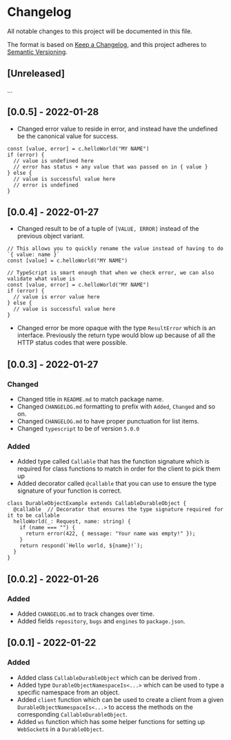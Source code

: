 # Changelog

All notable changes to this project will be documented in this file.

The format is based on [Keep a Changelog](https://keepachangelog.com/en/1.0.0/),
and this project adheres to [Semantic Versioning](https://semver.org/spec/v2.0.0.html).

## [Unreleased]

...

## [0.0.5] - 2022-01-28

- Changed error value to reside in error, and instead have the undefined be the canonical value for success.
```tsx
const [value, error] = c.helloWorld("MY NAME")
if (error) {
  // value is undefined here
  // error has status + any value that was passed on in { value }
} else {
  // value is successful value here
  // error is undefined
}
```

## [0.0.4] - 2022-01-27

- Changed result to be of a tuple of `[VALUE, ERROR]` instead of the previous object variant.
```tsx
// This allows you to quickly rename the value instead of having to do `{ value: name }`
const [value] = c.helloWorld("MY NAME")

// TypeScript is smart enough that when we check error, we can also validate what value is
const [value, error] = c.helloWorld("MY NAME")
if (error) {
  // value is error value here
} else {
  // value is successful value here
}
```
- Changed error be more opaque with the type `ResultError` which is an interface. Previously the return type would blow up because of all the HTTP status codes that were possible.

## [0.0.3] - 2022-01-27

### Changed

- Changed title in `README.md` to match package name.
- Changed `CHANGELOG.md` formatting to prefix with `Added`, `Changed` and so on.
- Changed `CHANGELOG.md` to have proper punctuation for list items.
- Changed `typescript` to be of version `5.0.0`

### Added
- Added type called `Callable` that has the function signature which is required for class functions to match in order for the client to pick them up
- Added decorator called `@callable` that you can use to ensure the type signature of your function is correct.
```tsx
class DurableObjectExample extends CallableDurableObject {
  @callable  // Decorator that ensures the type signature required for it to be callable
  helloWorld(_: Request, name: string) {
    if (name === "") {
      return error(422, { message: "Your name was empty!" });
    }
    return respond(`Hello world, ${name}!`);
  }
}
```


## [0.0.2] - 2022-01-26

### Added

- Added `CHANGELOG.md` to track changes over time.
- Added fields `repository`, `bugs` and `engines` to `package.json`.

## [0.0.1] - 2022-01-22

### Added

- Added class `CallableDurableObject` which can be derived from .
- Added type `DurableObjectNamespaceIs<...>` which can be used to type a specific namespace from an object.
- Added `client` function which can be used to create a client from a given `DurableObjectNamespaceIs<...>` to access the methods on the corresponding `CallableDurableObject`.
- Added `ws` function which has some helper functions for setting up `WebSocket`s in a `DurableObject`.